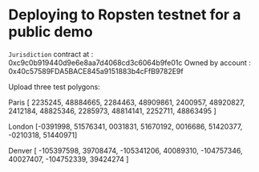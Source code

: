 # Deploying to Ropsten testnet for a public demo

`Jurisdiction` contract at : 0xc9c0b919440d9e6e8aa7d4068cd3c6064b9fe01c
Owned by account : 0x40c57589FDA5BACE845a9151883b4cFfB9782E9f

Upload three test polygons:


Paris
[ 2235245, 48884665,
2284463, 48909861,
2400957, 48920827,
2412184, 48825346,
2285973, 48814141,
2252711, 48863495 ]

London
[-0391998, 51576341,
0031831, 51670192,
0016686, 51420377,
-0210318, 51440971]

Denver
[ -105397598, 39708474,
-105341206, 40089310,
-104757346, 40027407,
-104752339, 39424274 ]
